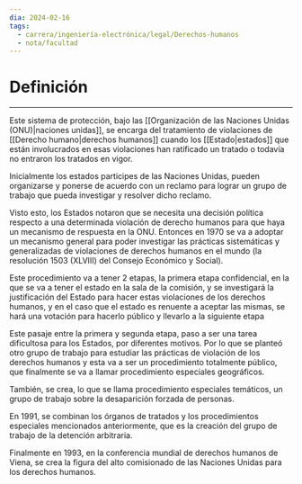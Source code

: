 ```yaml
---
dia: 2024-02-16
tags:
  - carrera/ingeniería-electrónica/legal/Derechos-humanos
  - nota/facultad
---
```

# Definición
---
Este sistema de protección, bajo las [[Organización de las Naciones Unidas (ONU)|naciones unidas]], se encarga del tratamiento de violaciones de [[Derecho humano|derechos humanos]] cuando los [[Estado|estados]] que están involucrados en esas violaciones han ratificado un tratado o todavía no entraron los tratados en vigor.

Inicialmente los estados participes de las Naciones Unidas, pueden organizarse y ponerse de acuerdo con un reclamo para lograr un grupo de trabajo que pueda investigar y resolver dicho reclamo. 

Visto esto, los Estados notaron que se necesita una decisión política respecto a una determinada violación de derecho humanos para que haya un mecanismo de respuesta en la ONU. Entonces en 1970 se va a adoptar un mecanismo general para poder investigar las prácticas sistemáticas y generalizadas de violaciones de derechos humanos en el mundo (la resolución 1503 (XLVIII) del Consejo Económico y Social).

Este procedimiento va a tener 2 etapas, la primera etapa confidencial, en la que se va a tener el estado en la sala de la comisión, y se investigará la justificación del Estado para hacer estas violaciones de los derechos humanos, y en el caso que el estado es renuente a aceptar las mismas, se hará una votación para hacerlo público y llevarlo a la siguiente etapa

Este pasaje entre la primera y segunda etapa, paso a ser una tarea dificultosa para los Estados, por diferentes motivos. Por lo que se planteó otro grupo de trabajo para estudiar las prácticas de violación de los derechos humanos y esta va a ser un procedimiento totalmente público, que finalmente se va a llamar procedimiento especiales geográficos.

También, se crea, lo que se llama procedimiento especiales temáticos, un grupo de trabajo sobre la desaparición forzada de personas.

En 1991, se combinan los órganos de tratados y los procedimientos especiales mencionados anteriormente, que es la creación del grupo de trabajo de la detención arbitraria.

Finalmente en 1993, en la conferencia mundial de derechos humanos de Viena, se crea la figura del alto comisionado de las Naciones Unidas para los derechos humanos.




